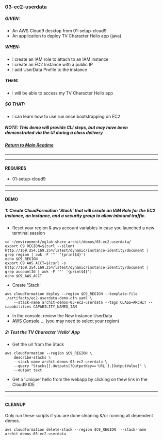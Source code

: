 ### 03-ec2-userdata
##### GIVEN:
  - An AWS Cloud9 desktop from 01-setup-cloud9
  - An application to deploy TV Character Hello app (java)

##### WHEN:

  - I create an IAM role to attach to an IAM instance
  - I create an EC2 Instance with a public IP
  - I add UserData Profile to the instance

##### THEN:
  - I will be able to access my TV Character Hello app

##### SO THAT:
  - I can learn how to use run once bootstrapping on EC2

##### NOTE: _This demo will provide CLI steps, but may have been demonstrated via the UI during a class delivery_

##### [Return to Main Readme](https://github.com/virtmerlin/mglab-share-archit#demos)

---------------------------------------------------------------
---------------------------------------------------------------
#### REQUIRES
- 01-setup-cloud9

---------------------------------------------------------------
---------------------------------------------------------------
#### DEMO

##### 1: Create CloudFormation 'Stack' that will create an IAM Role for the EC2 Instance, an Instance, and a security group to allow inbound traffic.
- Reset your region & aws account variables in case you launched a new terminal session
```
cd ~/environment/mglab-share-archit/demos/03-ec2-userdata/
export C9_REGION=$(curl --silent http://169.254.169.254/latest/dynamic/instance-identity/document |  grep region | awk -F '"' '{print$4}')
echo $C9_REGION
export C9_AWS_ACCT=$(curl -s http://169.254.169.254/latest/dynamic/instance-identity/document | grep accountId | awk -F '"' '{print$4}')
echo $C9_AWS_ACCT
```
- Create 'Stack'
```
aws cloudformation deploy --region $C9_REGION --template-file ./artifacts/ec2-userdata-demo-cfn.yaml \
    --stack-name archit-demos-03-ec2-userdata --tags CLASS=ARCHIT --capabilities CAPABILITY_NAMED_IAM
```
- In the console: review the New Instance UserData
- [AWS Console](https://console.aws.amazon.com/ec2/v2/home) ... (you may need to select your region)

##### 2: Test the TV Character 'Hello' App
- Get the url from the Stack
```
aws cloudformation --region $C9_REGION \
    describe-stacks \
    --stack-name archit-demos-03-ec2-userdata \
    --query "Stacks[].Outputs[?OutputKey=='URL'].[OutputValue]" \
    --output text
```
- Get a 'Unique' hello from the webapp by clicking on thew link in the Cloud9 IDE

---------------------------------------------------------------
---------------------------------------------------------------
#### CLEANUP
Only run these scripts if you are done cleaning &/or running all dependent demos.
```
aws cloudformation delete-stack --region $C9_REGION  --stack-name archit-demos-03-ec2-userdata
```
